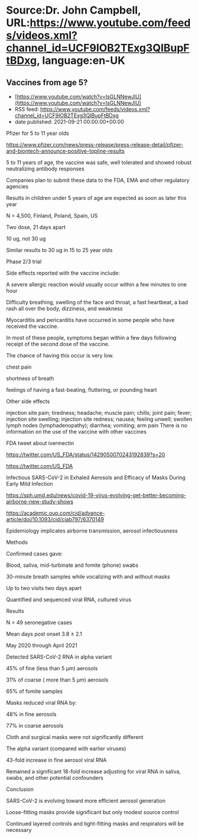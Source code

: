# Source:Dr. John Campbell, URL:https://www.youtube.com/feeds/videos.xml?channel_id=UCF9IOB2TExg3QIBupFtBDxg, language:en-UK

## Vaccines from age 5?
 - [https://www.youtube.com/watch?v=IsGLNNewJlU](https://www.youtube.com/watch?v=IsGLNNewJlU)
 - RSS feed: https://www.youtube.com/feeds/videos.xml?channel_id=UCF9IOB2TExg3QIBupFtBDxg
 - date published: 2021-09-21 00:00:00+00:00

Pfizer for 5 to 11 year olds

https://www.pfizer.com/news/press-release/press-release-detail/pfizer-and-biontech-announce-positive-topline-results

5 to 11 years of age, the vaccine was safe, well tolerated and showed robust neutralizing antibody responses

Companies plan to submit these data to the FDA, EMA and other regulatory agencies

Results in children under 5 years of age are expected as soon as later this year

N = 4,500, Finland, Poland, Spain, US

Two dose, 21 days apart

10 ug, not 30 ug

Similar results to 30 ug in 15 to 25 year olds

Phase 2/3 trial

Side effects reported with the vaccine include:

A severe allergic reaction would usually occur within a few minutes to one hour

Difficulty breathing, swelling of the face and throat, a fast heartbeat, a bad rash all over the body, dizziness, and weakness

Myocarditis and pericarditis have occurred in some people who have received the vaccine.

In most of these people, symptoms began within a few days following receipt of the second dose of the vaccine. 

The chance of having this occur is very low. 

chest pain

shortness of breath

feelings of having a fast-beating, fluttering, or pounding heart

Other side effects

injection site pain; tiredness; headache; muscle pain; chills; joint pain; fever; injection site swelling; injection site redness; nausea; feeling unwell; swollen lymph nodes (lymphadenopathy); diarrhea; vomiting; arm pain
There is no information on the use of the vaccine with other vaccines

FDA tweet about ivermectin

https://twitter.com/US_FDA/status/1429050070243192839?s=20

https://twitter.com/US_FDA

Infectious SARS-CoV-2 in Exhaled Aerosols and Efficacy of Masks During Early Mild Infection 

https://sph.umd.edu/news/covid-19-virus-evolving-get-better-becoming-airborne-new-study-shows

https://academic.oup.com/cid/advance-article/doi/10.1093/cid/ciab797/6370149

Epidemiology implicates airborne transmission, aerosol infectiousness 

Methods

Confirmed cases gave:

Blood, saliva, mid-turbinate and fomite (phone) swabs

30-minute breath samples while vocalizing
with and without masks

Up to two visits two days apart

Quantified and sequenced viral RNA, cultured virus

Results

N = 49 seronegative cases

Mean days post onset 3.8 ± 2.1

May 2020 through April 2021

Detected SARS-CoV-2 RNA in alpha variant

45% of fine (less than 5 μm) aerosols

31% of coarse ( more than 5 μm) aerosols

65% of fomite samples

Masks reduced viral RNA by:

48% in fine aerosols

77% in coarse aerosols

Cloth and surgical masks were not significantly different

The alpha variant (compared with earlier viruses)

43-fold increase in fine aerosol viral RNA

Remained a significant 18-fold increase adjusting for viral RNA in saliva, swabs, and other potential confounders

Conclusion

SARS-CoV-2 is evolving toward more efficient aerosol generation

Loose-fitting masks provide significant but only modest source control

Continued layered controls and tight-fitting masks and respirators will be necessary

